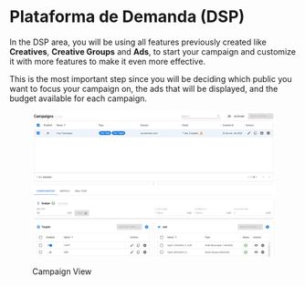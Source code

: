 # Plataforma de Demanda (DSP)

In the DSP area, you will be using all features previously created like **Creatives**, **Creative Groups** and **Ads**, to start your campaign and customize it with more features to make it even more effective.&#x20;

This is the most important step since you will be deciding which public you want to focus your campaign on, the ads that will be displayed, and the budget available for each campaign.

<figure><img src="../../.gitbook/assets/image (993).png" alt=""><figcaption><p>Campaign View</p></figcaption></figure>

